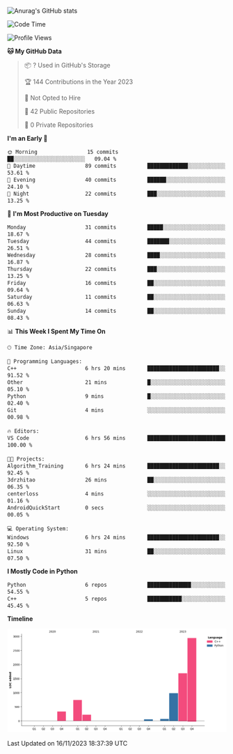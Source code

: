 ![Anurag's GitHub stats](https://github-readme-stats.vercel.app/api?username=OnePointFive99&show_icons=true&theme=transparent)

<!--START_SECTION:waka-->
![Code Time](http://img.shields.io/badge/Code%20Time-7%20hrs%2030%20mins-blue)

![Profile Views](http://img.shields.io/badge/Profile%20Views-70-blue)

**🐱 My GitHub Data** 

> 📦 ? Used in GitHub's Storage 
 > 
> 🏆 144 Contributions in the Year 2023
 > 
> 🚫 Not Opted to Hire
 > 
> 📜 42 Public Repositories 
 > 
> 🔑 0 Private Repositories 
 > 
**I'm an Early 🐤** 

```text
🌞 Morning                15 commits          ██░░░░░░░░░░░░░░░░░░░░░░░   09.04 % 
🌆 Daytime                89 commits          █████████████░░░░░░░░░░░░   53.61 % 
🌃 Evening                40 commits          ██████░░░░░░░░░░░░░░░░░░░   24.10 % 
🌙 Night                  22 commits          ███░░░░░░░░░░░░░░░░░░░░░░   13.25 % 
```
📅 **I'm Most Productive on Tuesday** 

```text
Monday                   31 commits          █████░░░░░░░░░░░░░░░░░░░░   18.67 % 
Tuesday                  44 commits          ███████░░░░░░░░░░░░░░░░░░   26.51 % 
Wednesday                28 commits          ████░░░░░░░░░░░░░░░░░░░░░   16.87 % 
Thursday                 22 commits          ███░░░░░░░░░░░░░░░░░░░░░░   13.25 % 
Friday                   16 commits          ██░░░░░░░░░░░░░░░░░░░░░░░   09.64 % 
Saturday                 11 commits          ██░░░░░░░░░░░░░░░░░░░░░░░   06.63 % 
Sunday                   14 commits          ██░░░░░░░░░░░░░░░░░░░░░░░   08.43 % 
```


📊 **This Week I Spent My Time On** 

```text
🕑︎ Time Zone: Asia/Singapore

💬 Programming Languages: 
C++                      6 hrs 20 mins       ███████████████████████░░   91.52 % 
Other                    21 mins             █░░░░░░░░░░░░░░░░░░░░░░░░   05.10 % 
Python                   9 mins              █░░░░░░░░░░░░░░░░░░░░░░░░   02.40 % 
Git                      4 mins              ░░░░░░░░░░░░░░░░░░░░░░░░░   00.98 % 

🔥 Editors: 
VS Code                  6 hrs 56 mins       █████████████████████████   100.00 % 

🐱‍💻 Projects: 
Algorithm_Training       6 hrs 24 mins       ███████████████████████░░   92.45 % 
3drzhitao                26 mins             ██░░░░░░░░░░░░░░░░░░░░░░░   06.35 % 
centerloss               4 mins              ░░░░░░░░░░░░░░░░░░░░░░░░░   01.16 % 
AndroidQuickStart        0 secs              ░░░░░░░░░░░░░░░░░░░░░░░░░   00.05 % 

💻 Operating System: 
Windows                  6 hrs 24 mins       ███████████████████████░░   92.50 % 
Linux                    31 mins             ██░░░░░░░░░░░░░░░░░░░░░░░   07.50 % 
```

**I Mostly Code in Python** 

```text
Python                   6 repos             ██████████████░░░░░░░░░░░   54.55 % 
C++                      5 repos             ███████████░░░░░░░░░░░░░░   45.45 % 
```



**Timeline**

![Lines of Code chart](https://raw.githubusercontent.com/OnePointFive99/OnePointFive99/main/assets/bar_graph.png)


 Last Updated on 16/11/2023 18:37:39 UTC
<!--END_SECTION:waka-->

  
